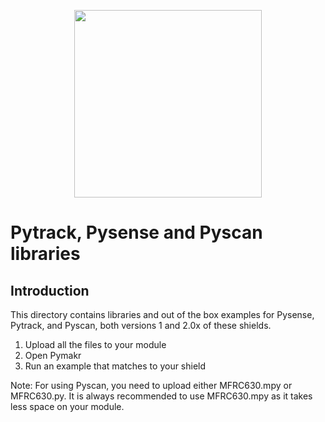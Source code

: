 <p align="center"><img src ="https://github.com/pycom/pycom-libraries/blob/master/img/logo.png" width="300"></p>

# Pytrack, Pysense and Pyscan libraries

## Introduction
This directory contains libraries and out of the box examples for Pysense, Pytrack, and Pyscan, both versions 1 and 2.0x of these shields.

1. Upload all the files to your module
2. Open Pymakr
3. Run an example that matches to your shield

Note: For using Pyscan, you need to upload either MFRC630.mpy or MFRC630.py.
It is always recommended to use MFRC630.mpy as it takes less space on your module.
